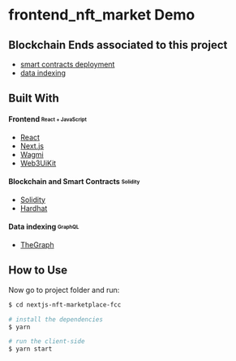 # frontend_nft_market Demo


## Blockchain Ends associated to this project
- [smart contracts deployment](https://github.com/Luyunee/hardhat_nft_market/tree/master)
- [data indexing](https://github.com/Luyunee/graph_nft_market/tree/master)



## Built With

#### **Frontend** <sub><sup>React + JavaScript</sup></sub>
  - [React](https://pt-br.reactjs.org/)
  - [Next.js](https://nextjs.org/)
  - [Wagmi](https://wagmi.sh/)
  - [Web3UiKit](https://github.com/web3ui/web3uikit)

#### **Blockchain and Smart Contracts** <sub><sup>Solidity</sup></sub>
  - [Solidity](https://docs.soliditylang.org/)
  - [Hardhat](https://hardhat.org/)
    
#### **Data indexing** <sub><sup>GraphQL</sup></sub>
  - [TheGraph](https://thegraph.com/docs/zh/)




## How to Use
Now go to project folder and run:


```bash
$ cd nextjs-nft-marketplace-fcc

# install the dependencies
$ yarn

# run the client-side
$ yarn start
```
